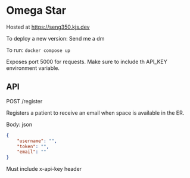 # Omega Star

Hosted at https://seng350.kjs.dev

To deploy a new version: Send me a dm

To run: `docker compose up`

Exposes port 5000 for requests. Make sure to include th API_KEY environment variable.

## API

POST /register

Registers a patient to receive an email when space is available in the ER.

Body: json

```json
{
    "username": "",
    "token": "",
    "email": ""
}
```

Must include x-api-key header
